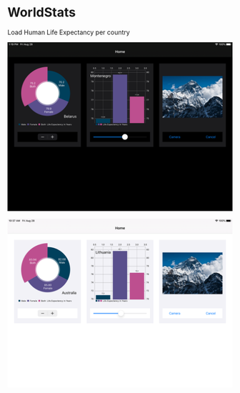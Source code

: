 # WorldStats
Load Human Life Expectancy per country

![Dark Theme](https://github.com/fahied/WorldStats/blob/develop/darktheme%20screenshot.png "Dark Theme")

![Light Theme](https://github.com/fahied/WorldStats/blob/develop/Simulator%20Screen%20Shot%20-%20iPad%20(7th%20generation)%20-%202020-08-28%20at%2010.37.44.png "Light Theme")
